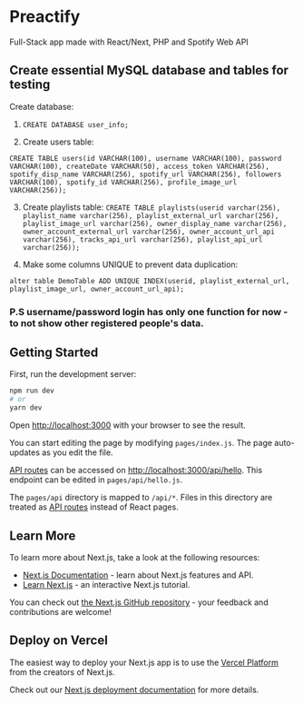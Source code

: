 # Preactify
Full-Stack app made with React/Next, PHP and Spotify Web API


## Create essential MySQL database and tables for testing

Create database:
  1. `CREATE DATABASE user_info;`

  2. Create users table: 

```CREATE TABLE users(id VARCHAR(100), username VARCHAR(100), password VARCHAR(100), createDate VARCHAR(50), access_token VARCHAR(256), spotify_disp_name VARCHAR(256), spotify_url VARCHAR(256), followers VARCHAR(100), spotify_id VARCHAR(256), profile_image_url VARCHAR(256));```



  3. Create playlists table:
```CREATE TABLE playlists(userid varchar(256), playlist_name varchar(256), playlist_external_url varchar(256), playlist_image_url varchar(256), owner_display_name varchar(256), owner_account_external_url varchar(256), owner_account_url_api varchar(256), tracks_api_url varchar(256), playlist_api_url varchar(256));```

  4. Make some columns UNIQUE to prevent data duplication:

  `alter table DemoTable ADD UNIQUE INDEX(userid, playlist_external_url, playlist_image_url, owner_account_url_api);`


 ### P.S username/password login has only one function for now - to not show other registered people's data.


## Getting Started

First, run the development server:

```bash
npm run dev
# or
yarn dev
```

Open [http://localhost:3000](http://localhost:3000) with your browser to see the result.

You can start editing the page by modifying `pages/index.js`. The page auto-updates as you edit the file.

[API routes](https://nextjs.org/docs/api-routes/introduction) can be accessed on [http://localhost:3000/api/hello](http://localhost:3000/api/hello). This endpoint can be edited in `pages/api/hello.js`.

The `pages/api` directory is mapped to `/api/*`. Files in this directory are treated as [API routes](https://nextjs.org/docs/api-routes/introduction) instead of React pages.

## Learn More

To learn more about Next.js, take a look at the following resources:

- [Next.js Documentation](https://nextjs.org/docs) - learn about Next.js features and API.
- [Learn Next.js](https://nextjs.org/learn) - an interactive Next.js tutorial.

You can check out [the Next.js GitHub repository](https://github.com/vercel/next.js/) - your feedback and contributions are welcome!

## Deploy on Vercel

The easiest way to deploy your Next.js app is to use the [Vercel Platform](https://vercel.com/new?utm_medium=default-template&filter=next.js&utm_source=create-next-app&utm_campaign=create-next-app-readme) from the creators of Next.js.

Check out our [Next.js deployment documentation](https://nextjs.org/docs/deployment) for more details.
